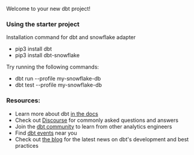 Welcome to your new dbt project!

### Using the starter project
Installation command for dbt and snowflake adapter
- pip3 install dbt
- pip3 install dbt-snowflake

Try running the following commands:
- dbt run --profile my-snowflake-db
- dbt test --profile my-snowflake-db


### Resources:
- Learn more about dbt [in the docs](https://docs.getdbt.com/docs/introduction)
- Check out [Discourse](https://discourse.getdbt.com/) for commonly asked questions and answers
- Join the [dbt community](https://getdbt.com/community) to learn from other analytics engineers
- Find [dbt events](https://events.getdbt.com) near you
- Check out [the blog](https://blog.getdbt.com/) for the latest news on dbt's development and best practices
